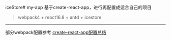 iceStore# my-app
基于create-react-app，进行再配置成适合自己的项目
> webpack4 + react16.8 + antd + icestore
---
部分webpack配置参考 [create-react-app配置总结](https://blog.csdn.net/qq_35844177/article/details/80519513)
